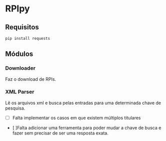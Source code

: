# RPIpy

## Requisitos

```bash
pip install requests

```

## Módulos

### Downloader

Faz o download de RPIs.

### XML Parser

Lê os arquivos xml e busca pelas entradas para uma determinada chave de pesquisa.

- [ ] Falta implementar os casos em que existem múltiplos titulares
- [ ]Falta adicionar uma ferramenta para poder mudar a chave de busca e fazer sem precisar de ser uma resposta exata.
